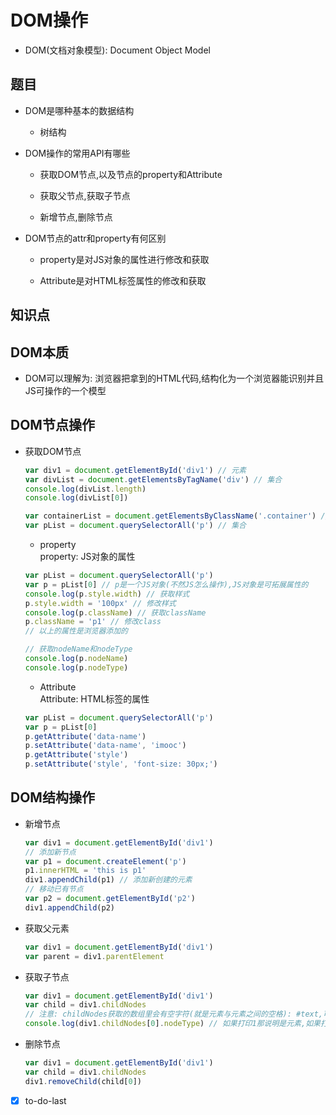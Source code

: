 # DOM操作

- DOM(文档对象模型): Document Object Model

## 题目

- DOM是哪种基本的数据结构

  - 树结构

- DOM操作的常用API有哪些

  - 获取DOM节点,以及节点的property和Attribute

  - 获取父节点,获取子节点

  - 新增节点,删除节点

- DOM节点的attr和property有何区别

  - property是对JS对象的属性进行修改和获取

  - Attribute是对HTML标签属性的修改和获取

## 知识点

## DOM本质

- DOM可以理解为: 浏览器把拿到的HTML代码,结构化为一个浏览器能识别并且JS可操作的一个模型

## DOM节点操作

- 获取DOM节点

   ``` javascript
   var div1 = document.getElementById('div1') // 元素
   var divList = document.getElementsByTagName('div') // 集合
   console.log(divList.length)
   console.log(divList[0])

   var containerList = document.getElementsByClassName('.container') // 集合
   var pList = document.querySelectorAll('p') // 集合
   ```

  - property  
    property: JS对象的属性

   ``` javascript
   var pList = document.querySelectorAll('p')
   var p = pList[0] // p是一个JS对象(不然JS怎么操作),JS对象是可拓展属性的  
   console.log(p.style.width) // 获取样式
   p.style.width = '100px' // 修改样式
   console.log(p.className) // 获取className
   p.className = 'p1' // 修改class
   // 以上的属性是浏览器添加的

   // 获取nodeName和nodeType
   console.log(p.nodeName)
   console.log(p.nodeType)
   ```

  - Attribute  
    Attribute: HTML标签的属性

   ``` javascript
   var pList = document.querySelectorAll('p')
   var p = pList[0]
   p.getAttribute('data-name')
   p.setAttribute('data-name', 'imooc')
   p.getAttribute('style')
   p.setAttribute('style', 'font-size: 30px;')
   ```

## DOM结构操作

- 新增节点

   ``` javascript
   var div1 = document.getElementById('div1')
   // 添加新节点
   var p1 = document.createElement('p')
   p1.innerHTML = 'this is p1'
   div1.appendChild(p1) // 添加新创建的元素
   // 移动已有节点
   var p2 = document.getElementById('p2')
   div1.appendChild(p2)
   ```

- 获取父元素

   ``` javascript
   var div1 = document.getElementById('div1')
   var parent = div1.parentElement
   ```

- 获取子节点

   ``` javascript
   var div1 = document.getElementById('div1')
   var child = div1.childNodes
   // 注意: childNodes获取的数组里会有空字符(就是元素与元素之间的空格): #text,可以通过nodeType(或nodeName)来判断是否是元素,例:
   console.log(div1.childNodes[0].nodeType) // 如果打印1那说明是元素,如果打印3那说明是text
   ```

- 删除节点

   ``` javascript
   var div1 = document.getElementById('div1')
   var child = div1.childNodes
   div1.removeChild(child[0])
   ```

- [X] to-do-last